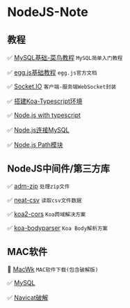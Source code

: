 # NodeJS-Note

## 教程

✅ [MySQL基础-菜鸟教程](https://www.runoob.com/mysql/mysql-tutorial.html) `MySQL简单入门教程`

✅ [egg.js基础教程](https://www.eggjs.org/zh-CN/basics) `egg.js官方文档`

✅ [Socket.IO](https://socket.io/) `客户端-服务端WebSocket封装`

✅ [搭建Koa-Typescript环境](https://juejin.cn/post/6864109129967861773)

✅ [Node.js with typescript](https://nodejs.dev/learn/nodejs-with-typescript)

✅ [Node.js连接MySQL](https://www.runoob.com/nodejs/nodejs-mysql.html)

✅ [Node.js Path模块](https://www.runoob.com/nodejs/nodejs-path-module.html)

## NodeJS中间件/第三方库

✅ [adm-zip](https://github.com/cthackers/adm-zip) `处理zip文件`

✅ [neat-csv](https://github.com/sindresorhus/neat-csv) `读取csv文件数据`

✅ [koa2-cors](https://github.com/zadzbw/koa2-cors) `Koa跨域解决方案`

✅ [koa-bodyparser](https://github.com/koajs/bodyparser) `Koa Body解析方案`

## MAC软件

🔆 [MacWk](https://macwk.com/soft/all/p1) `MAC软件下载(包含破解版)`

✅ [MySQL](https://dev.mysql.com/downloads/mysql/)

✅ [Navicat破解](https://macwk.com/soft/navicat-premium)
